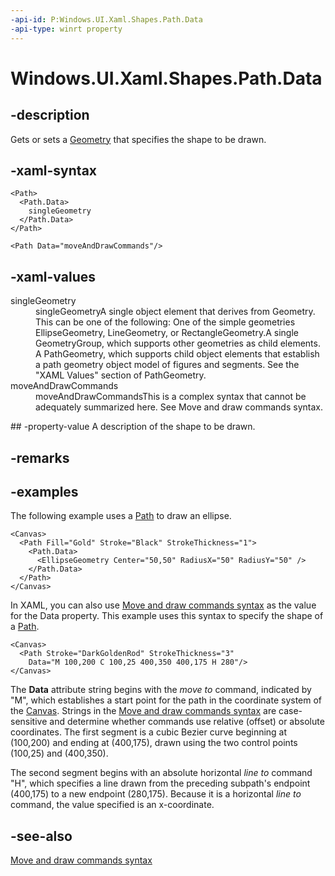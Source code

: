 ```yaml
---
-api-id: P:Windows.UI.Xaml.Shapes.Path.Data
-api-type: winrt property
---
```


<!-- Property syntax
public Windows.UI.Xaml.Media.Geometry Data { get;  set; }
-->

# Windows.UI.Xaml.Shapes.Path.Data

## -description
Gets or sets a [Geometry](../windows.ui.xaml.media/geometry.md) that specifies the shape to be drawn.

## -xaml-syntax
```xaml
<Path>
  <Path.Data>
    singleGeometry
  </Path.Data>
</Path>
```

```xaml
<Path Data="moveAndDrawCommands"/>
```


## -xaml-values
<dl><dt>singleGeometry</dt><dd>singleGeometryA single object element that derives from Geometry. This can be one of the following: One of the simple geometries EllipseGeometry, LineGeometry, or RectangleGeometry.A single GeometryGroup, which supports other geometries as child elements. A PathGeometry, which supports child object elements that establish a path geometry object model of figures and segments. See the "XAML Values" section of PathGeometry.</dd>
<dt>moveAndDrawCommands</dt><dd>moveAndDrawCommandsThis is a complex syntax that cannot be adequately summarized here. See Move and draw commands syntax.</dd>
</dl>
## -property-value
A description of the shape to be drawn.

## -remarks

## -examples
The following example uses a [Path](path.md) to draw an ellipse.

```xaml
<Canvas> 
  <Path Fill="Gold" Stroke="Black" StrokeThickness="1">
    <Path.Data>
      <EllipseGeometry Center="50,50" RadiusX="50" RadiusY="50" />
    </Path.Data>
  </Path> 
</Canvas>
```


<!--<desc>
      <p xml:space="preserve">The following illustration shows the rendered <xref targtype="class_winrt" rid="w_ui_xaml_shp.path">Path</xref>. </p>
      
      ge p8:href="F7350D28-90E9-4423-9027-0A1C013D8381" xmlns:p8="http://www.w3.org/1999/xlink" />
-->
In XAML, you can also use [Move and draw commands syntax](https://msdn.microsoft.com/library/7772bc3e-a631-46ff-9940-3dd5b9d0e0d9) as the value for the Data property. This example uses this syntax to specify the shape of a [Path](path.md).

```xaml
<Canvas>
  <Path Stroke="DarkGoldenRod" StrokeThickness="3"
    Data="M 100,200 C 100,25 400,350 400,175 H 280"/>
</Canvas>
```

The **Data** attribute string begins with the *move to* command, indicated by "M", which establishes a start point for the path in the coordinate system of the [Canvas](../windows.ui.xaml.controls/canvas.md). Strings in the [Move and draw commands syntax](https://msdn.microsoft.com/library/7772bc3e-a631-46ff-9940-3dd5b9d0e0d9) are case-sensitive and determine whether commands use relative (offset) or absolute coordinates. The first segment is a cubic Bezier curve beginning at (100,200) and ending at (400,175), drawn using the two control points (100,25) and (400,350).

The second segment begins with an absolute horizontal *line to* command "H", which specifies a line drawn from the preceding subpath's endpoint (400,175) to a new endpoint (280,175). Because it is a horizontal *line to* command, the value specified is an x-coordinate.

## -see-also
[Move and draw commands syntax](https://msdn.microsoft.com/library/7772bc3e-a631-46ff-9940-3dd5b9d0e0d9)

